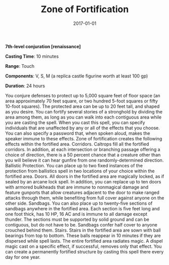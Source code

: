 ﻿---
layout: post
title:  "Zone of Fortification"
date:   2017-01-01
source: From the Arcane Archive
tags: [cleric, level7, conjuration, hb, ren]
---

**7th-level conjuration [renaissance]**

**Casting Time**: 10 minutes

**Range**: Touch

**Components**: V, S, M (a replica castle figurine worth at least 100 gp)

**Duration**: 24 hours

You conjure defenses to protect up to 5,000 square feet of floor space (an area approximately 70 feet square, or two hundred 5-foot squares or fifty 10-foot squares). The protected area can be up to 20 feet tall, and shaped as you desire. You can fortify several stories of a stronghold by dividing the area among them, as long as you can walk into each contiguous area while you are casting the spell.
When you cast this spell, you can specify individuals that are unaffected by any or all of the effects that you choose. You can also specify a password that, when spoken aloud, makes the speaker immune to these effects.
Zone of fortification creates the following effects within the fortified area.
Corridors. Caltrops fill all the fortified corridors. In addition, at each intersection or branching passage offering a choice of direction, there is a 50 percent chance that a creature other than you will believe it can hear gunfire from one randomly-determined direction.
Ballistic Protection. You can place up to two fixed instances of the protection from ballistics spell in two locations of your choice within the fortified area.
Doors. All doors in the fortified area are magically locked, as if sealed by an arcane lock spell. In addition, you can replace up to ten doors with armored bulkheads that are immune to nonmagical damage and feature gunports that allow creatures adjacent to the door to make ranged attacks through them, while benefiting from full cover against anyone on the other side.
Sandbags. You can also place up to twenty-five sections of sandbags anywhere in the fortified area. Each section is five feet long and one foot thick, has 10 HP, 16 AC and is immune to all damage except thunder. The sections must be supported by solid ground and can be contiguous, but do not have to be. Sandbags confer half cover to anyone crouched behind them.
Stairs. Stairs in the fortified area are sown with ball bearings from top to bottom. These balls reappear in 10 minutes if they are dispersed while spell lasts.
The entire fortified area radiates magic. A dispel magic cast on a specific effect, if successful, removes only that effect.
You can create a permanently fortified structure by casting this spell there every day for one year.